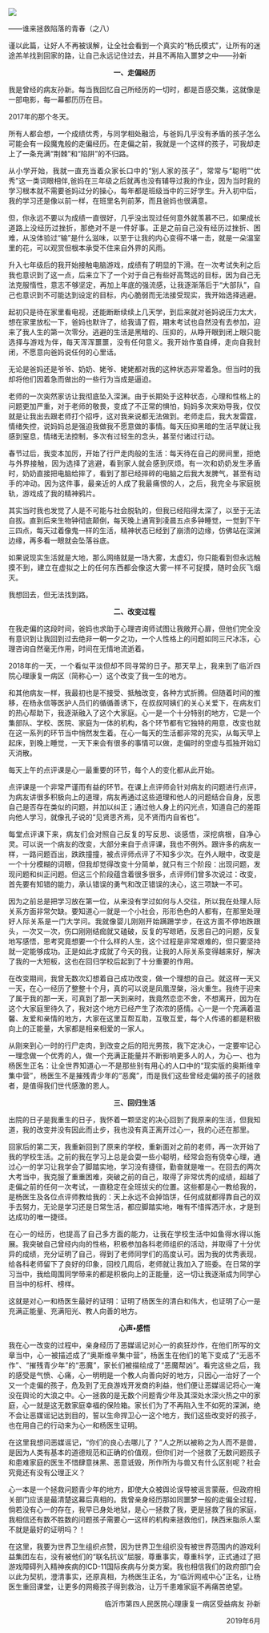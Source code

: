 <p><img src="https://github.com/ZjzMisaka/iaders/tree/master/img/2019/06/213b3-0067hHJjly1g3thva1jlmj30kz0bsq93.jpg"></p>
<div class="preface">——谁来拯救陷落的青春（之八）</div>
<p><span id="more-8117"></span></p>
<div class="WB_editor_iframe_new">
<p align="justify">​​谨以此篇，让好人不再被误解，让全社会看到一个真实的“杨氏模式”，让所有的迷途羔羊找到回家的路，让自己永远记住过去，并且不再陷入噩梦之中——孙新</p>
<p align="center"><b>一、走偏经历</b></p>
<p align="justify">我是曾经的病友孙新。每当我回忆自己所经历的一切时，都是百感交集，这就像是一部电影，每一幕都历历在目。</p>
<p align="justify">2017年的那个冬天。</p>
<p align="justify">所有人都会想，一个成绩优秀，与同学相处融洽，与爸妈几乎没有矛盾的孩子怎么可能会有一段魔鬼般的走偏经历。在走偏之前，我就是一个这样的孩子，可我却走上了一条充满“荆棘”和“陷阱”的不归路。</p>
<p align="justify">从小学开始，我就一直充当着众家长口中的“别人家的孩子”，常常与“聪明”“优秀”这一类词眼相伴,爸妈在三年级之后就再也没有辅导过我的作业，因为当时我的学习根本就不需要爸妈过分的操心，每年都是班级当中的三好学生。升入初中后，我的学习还是像以前一样，在班里名列前茅，而且爸妈也很满意。</p>
<p align="justify">但，你永远不要以为成绩一直很好，几乎没出现过任何意外就羡慕不已，如果成长道路上没经历过挫折，那绝对不是一件好事。正是之前自己没有经历过挫折、困难，从没体验过“输”是什么滋味，以至于让我的内心变得不堪一击，就是一朵温室里的花，可以观赏但根本承受不住来自外界的风雨。</p>
<p align="justify">升入七年级后的我开始接触电脑游戏，成绩有了明显的下滑。在一次考试失利之后我也意识到了这一点，后来立下了一个对于自己有些好高骛远的目标，因为自己无法克服惰性，意志不够坚定，再加上年底的强流感，让我逐渐落后于“大部队”，自己也意识到不可能达到设定的目标，内心脆弱而无法接受现实，我开始选择逃避。</p>
<p align="justify">起初只是待在家里看电视，还能断断续续上几天学，到后来就对爸妈说压力太大，想在家里放松一下，爸妈也默许了，给我请了假，期末考试也自然没有去参加，迎来了我人生的第一次零分。逃避的生活是黑暗的、压抑的，从睁开眼到闭上眼只能选择与游戏为伴，每天浑浑噩噩，没有任何意义。我开始作茧自缚，走向自我封闭，不愿意向爸妈说任何的心里话。</p>
<p align="justify">无论是爸妈还是爷爷、奶奶、姥爷、姥姥都对我的这种状态非常着急。但当时的我却将他们因着急而做出的一些行为当成是逼迫。</p>
<p align="justify">老师的一次突然家访让我彻底坠入深渊。由于长期处于这种状态，心理和性格上的问题更加严重，对于老师的敬畏，变成了不正常的惧怕，妈妈多次来劝导我，仅仅就是让我出去跟老师打个招呼，这对我来说都无法做到。老师走后，我大发雷霆，情绪失控，说妈妈总是强迫我做我不愿意做的事情。每天压抑黑暗的生活早就让我感到窒息，情绪无法控制，多次有过轻生的念头，甚至付诸过行动。</p>
<p align="justify">春节过后，我变本加厉，开始了行尸走肉般的生活：每天待在自己的房间里，拒绝与外界接触，因为选择了逃避，看到家人就会感到厌烦。有一次和奶奶发生矛盾时，奶奶直接把电脑给摔了，看到了那已经摔碎的电脑之后我大发脾气，甚至有动手的冲动。因为这件事，最亲近的人成了我最痛恨的人，之后，我完全与家庭脱轨，游戏成了我的精神鸦片。</p>
<p align="justify">其实当时我也发觉了人是不可能与社会脱轨的，但我已经陷得太深了，以至于无法自拔。直到后来生物钟彻底颠倒，每天晚上通宵到凌晨五点多钟睡觉，一觉到下午三四点，每天过着像鬼一样的生活，精神状态已经到了崩溃的边缘，仿佛站在深渊边缘，再多看一眼就会坠落谷底。</p>
<p align="justify">如果说现实生活就是大地，那么网络就是一场大雾，太虚幻，你只能看到但永远触摸不到，建立在虚拟之上的任何东西都会像这大雾一样不可捉摸，随时会灰飞烟灭。</p>
<p align="justify">我想回去，但无法找到路。</p>
<p align="center"><b>二、改变过程</b></p>
<p align="justify">在我走偏的这段时间，爸妈也求助于心理咨询师试图让我敞开心扉，但他们完全没有意识到让我回到过去绝非一朝一夕之功，一个人性格上的问题如同三尺冰冻，心理咨询自然毫无作用，时间在无情地流逝着。</p>
<p align="justify">2018年的一天，一个看似平淡但却不同寻常的日子。那天早上，我来到了临沂四院心理康复一病区（简称心一）这个改变了我一生的地方。</p>
<p align="justify">和其他病友一样，我最初也是不接受、抵触改变，各种方式折腾。但随着时间的推移，在杨永信等医护人员们的循循善诱下，在叔叔阿姨们的关心关爱下，在病友们的热心帮助下，我逐渐融入了这个大家庭。心一是一个十分特别的地方，它是一个集部队、学校、医院、家庭为一体的机构，各个环节都有它独特的用意，改变也就在这一系列的环节当中悄然发生着。在心一每天的生活都非常的充实，从每天早上起床，到晚上睡觉，一天下来会有很多的事情可以做，走偏时的空虚与孤独开始幻灭消散。</p>
<p align="justify">每天上午的点评课是心一最重要的环节，每个人的变化都从此开始。</p>
<p align="justify">点评课是一个非常严谨而有益的环节。在课上点评师会针对病友的问题进行点评，为病友讲很多积极向上的道理，病友再通过这些道理和他人的问题结合自身，反思自己是否存在类似的问题，并加以纠正；通过他人身上的闪光点，知道自己的差距向他人学习，就像孔子说的“见贤思齐焉，见不贤而内自省也”。</p>
<p align="justify">每堂点评课下来，病友们会对照自己反复的写反思、谈感悟，深挖病根，自净心灵。可以说一个病友的改变，大部分来自于点评课，我也不例外。跟许多的病友一样，一路问题百出，跌跌撞撞，被点评师点评了不知多少次。在外人眼中，改变是一个十分模糊的词眼，但我却觉得改变十分简单，就只有三个阶段：出现问题，发现问题和纠正问题。但这三个阶段蕴含着很多很多，点评师们曾多次说过：改变，首先要有知错的能力，承认错误的勇气和改正错误的决心，这三项缺一不可。</p>
<p align="justify">因为之前总是把学习放在第一位，从来没有学过如何与人交往，所以我在处理人际关系方面非常欠缺。要知道心一就是一个小社会，形形色色的人都有，在那里处理好人际关系是一门大学问。我就像婴儿刚刚开始蹒跚学步，在这方面不停地跌跟头，一次又一次，伤口刚刚结痂就又磕破，反复的写晾晒，反思自己的问题，反复地写感悟，思考究竟想要一个什么样的人生，这个过程是非常艰难的，但只要坚持就一定能够成功。正是如此才成就了今天的我，让我的人际关系变得越来好，解决了我的一大短板，这也在回归学校后起到了十分重要的作用。</p>
<p align="justify">在改变期间，我曾无数次幻想着自己成功改变，做一个理想的自己。就这样一天又一天，在心一经历了整整十个月，真的可以说是凤凰涅槃，浴火重生。我终于迎来了属于我的那一天，可真到了那一天到来时，我竟然恋恋不舍，不想离开，因为在这个大家庭里待久了，我对这个地方已经产生了浓浓的感情。心一是一个充满着温馨、友爱和亲情的地方，大家在这里互帮互助，互敬互爱，每个人传递的都是积极向上的正能量，大家都是相亲相爱的一家人。</p>
<p align="justify">从刚来到心一时的行尸走肉，到改变之后的阳光男孩，我下定决心，一定要牢记心一理念做一个优秀的人，做一个充满正能量并不断影响更多人的人，为心一、也为杨医生正名：让全世界知道心一不是那些别有用心的人口中的“现实版的奥斯维辛集中营”，杨医生不是摧残青少年的“恶魔”，而是我们这些曾经走偏的孩子的拯救者，是值得我们世代感激的恩人。</p>
<p align="center"><b>三、回归生活</b></p>
<p align="justify">出院的日子是我重生的日子，我怀着一颗坚定的决心回到了我原来的生活，但我知道，我的改变并没有因此而止步，我也没有真正离开过心一，我的心还在那里。</p>
<p align="justify">回家后的第二天，我重新回到了原来的学校，重新面对之前的老师，再一次开始了我的学校生活。之前的我在学习上总是会耍一些小聪明，经常会抱有侥幸心理，通过心一的学习让我学会了脚踏实地，学习没有捷径，勤奋就是唯一。在回去的两次大考当中，我克服了重重困难，突破之前的自己，取得了非常优秀的成绩，超越了走偏之前的任何一次考试，一直稳定在全班拔尖的位置。这些都是心一教给我的，是杨医生及各位点评师教给我的：天上永远不会掉馅饼，任何成就都得靠自己的双手去努力，无论是学习还是日常生活，都应脚踏实地，唯有不惜挥洒汗水，才是到达成功的唯一捷径。</p>
<p align="justify">在心一的经历，也提高了自己多方面的能力，让我在学校生活中如鱼得水得以施展。我突破自己曾经内向的性格，积极参加各科老师组织的活动，并取得了十分优异的成绩，充分证明了自己，得到了老师同学们的高度认可。因为我的优秀表现，给各科老师留下了良好的印象，回校几周后，老师就让我加入了班委。在日常的学习当中，我给周围同学带来的都是积极向上的正能量，这一切让我逐渐成为同学心目当中的标杆、榜样。</p>
<p align="justify">这就是对心一和杨医生最好的证明：证明了杨医生的清白和伟大，也证明了心一是充满正能量、充满阳光、教人向善的地方。</p>
<p align="center"><b>心声•</b><b>感悟</b></p>
<p align="justify">我在心一改变的过程中，亲身经历了恶媒谣记对心一的疯狂炒作，在他们所写的文章当中，心一被描述成了“奥斯维辛集中营”，杨医生在他们的笔下变成了“无恶不作”、“摧残青少年”的“恶魔”，家长们被描绘成了“恶魔帮凶”。看完这些之后，我的感受是气愤、心痛，心一明明是一个教人向善向好的地方，只因心一治好了一个又一个走偏的孩子，危及到了无良游戏开发商的利益，他们便让恶媒谣记将心一淹没在舆论的大浪之中。心一拯救的是无数个问题青少年及其深处水深火热之中的家庭，心一就是这无数家庭幸福的保险箱。家长们为了不再陷入生不如死的深渊，绝不会让恶媒谣记达到目的，誓以生命捍卫心一这个地方，我们这些改变好的孩子，也在用自己的行动来为心一和杨医生证明。</p>
<p align="justify">在这里我想问恶媒谣记，“你们的良心去哪儿了？”人之所以被称之为人而不是兽，是因为人类有基本的道德规范和正确的价值观，但你们对一个拯救了无数问题孩子和患难家庭的医生不惜肆意抹黑、恶意诋毁，所作所为与兽又有什么区别呢？社会究竟还有没有公理正义？</p>
<p align="justify">心一本是一个拯救问题青少年的地方，即使大众被舆论误导被谣言蒙蔽，但政府相关部门应该是最清楚这幕后真相的。我曾亲身经历那如同噩梦一般的走偏全过程，倘若没有心一的存在，我早已身处地狱，是心一拯救了我，更是拯救了我的家庭，我相信还有数不胜数的问题孩子需要心一这样的机构来拯救他们，陕西米脂杀人案不就是最好的证明吗？！</p>
<p align="justify">在这里，我要为世界卫生组织点赞，因为世界卫生组织没有被世界范围内的游戏利益集团左右，没有被他们的“联名抗议”屈服，尊重事实，尊重科学，正式通过了把游戏障碍列入精神疾病的ICD-11国际疾病与分类方案。我也相信我们的政府部门会以此为契机，澄清事实，还原真相，为杨医生正名，为“临沂网戒中心”正名，让杨医生重回课堂，让更多的网瘾孩子得到救治，让万千患难家庭不再痛苦绝望。</p>
<p align="right">临沂市第四人民医院心理康复一病区受益病友 孙新</p>
<p align="right">2019年6月​​​​</p>